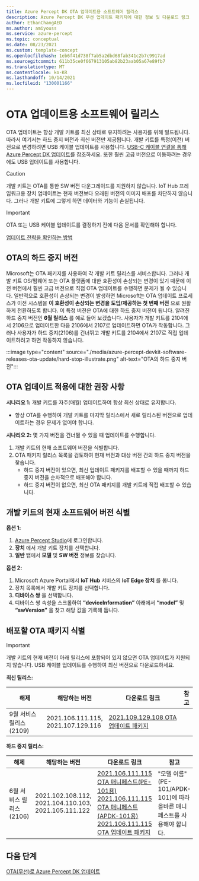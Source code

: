 ```yaml
---
title: Azure Percept DK OTA 업데이트용 소프트웨어 릴리스
description: Azure Percept DK 무선 업데이트 패키지에 대한 정보 및 다운로드 링크
author: EthanChangAED
ms.author: amiyouss
ms.service: azure-percept
ms.topic: conceptual
ms.date: 08/23/2021
ms.custom: template-concept
ms.openlocfilehash: 1eb6f41d738f7ab5a2dbd68fab341c2b7c9917ad
ms.sourcegitcommit: 611b35ce0f667913105ab82b23aab05a67e89fb7
ms.translationtype: MT
ms.contentlocale: ko-KR
ms.lasthandoff: 10/14/2021
ms.locfileid: "130001166"
---
```

# <a name="software-releases-for-ota-updates"></a>OTA 업데이트용 소프트웨어 릴리스

OTA 업데이트는 항상 개발 키트를 최신 상태로 유지하려는 사용자를 위해 빌드됩니다. 따라서 여기서는 하드 중지 버전과 최신 버전만 제공됩니다. 개발 키트를 특정(이전) 버전으로 변경하려면 USB 케이블 업데이트를 사용합니다. [USB-C 케이블 연결을 통해 Azure Percept DK 업데이트](./how-to-update-via-usb.md)를 참조하세요. 또한 훨씬 고급 버전으로 이동하려는 경우에도 USB 업데이트를 사용합니다.

>[!CAUTION]
>개발 키트는 OTA를 통한 SW 버전 다운그레이드를 지원하지 않습니다. IoT Hub 프레임워크용 장치 업데이트는 현재 버전보다 오래된 버전의 이미지 배포를 차단하지 않습니다. 그러나 개발 키트에 그렇게 하면 데이터와 기능이 손실됩니다.

>[!IMPORTANT]
>OTA 또는 USB 케이블 업데이트를 결정하기 전에 다음 문서를 확인해야 합니다.
>
>[업데이트 전략을 확인하는 방법](./how-to-determine-your-update-strategy.md)

## <a name="hard-stop-version-of-ota"></a>OTA의 하드 중지 버전

Microsoft는 OTA 패키지를 사용하여 각 개발 키트 릴리스를 서비스합니다. 그러나 개발 키트 OS/펌웨어 또는 OTA 플랫폼에 대한 호환성이 손상되는 변경이 있기 때문에 이전 버전에서 훨씬 고급 버전으로 직접 OTA 업데이트를 수행하면 문제가 될 수 있습니다. 일반적으로 호환성이 손상되는 변경이 발생하면 Microsoft는 OTA 업데이트 프로세스가 이전 시스템을 **이 호환성이 손상되는 변경을 도입/제공하는 첫 번째 버전** 으로 원활하게 전환하도록 합니다. 이 특정 버전은 OTA에 대한 하드 중지 버전이 됩니다. 알려진 하드 중지 버전인 **6월 릴리스** 를 예로 들어 보겠습니다. 사용자가 개발 키트를 2104에서 2106으로 업데이트한 다음 2106에서 2107로 업데이트하면 OTA가 작동합니다. 그러나 사용자가 하드 중지(2106)를 건너뛰고 개발 키트를 2104에서 2107로 직접 업데이트하려고 하면 작동하지 않습니다.

:::image type="content" source="./media/azure-percept-devkit-software-releases-ota-update/hard-stop-illustrate.png" alt-text="OTA의 하드 중지 버전":::

## <a name="recommendations-for-applying-the-ota-update"></a>OTA 업데이트 적용에 대한 권장 사항

**시나리오 1:** 개발 키트를 자주(매월) 업데이트하여 항상 최신 상태로 유지합니다.

- 항상 OTA를 수행하여 개발 키트를 마지막 릴리스에서 새로 릴리스된 버전으로 업데이트하는 경우 문제가 없어야 합니다.

**시나리오 2:** 몇 가지 버전을 건너뛸 수 있을 때 업데이트를 수행합니다.

1. 개발 키트의 현재 소프트웨어 버전을 식별합니다.
1. OTA 패키지 릴리스 목록을 검토하여 현재 버전과 대상 버전 간의 하드 중지 버전을 찾습니다.
    - 하드 중지 버전이 있으면, 최신 업데이트 패키지를 배포할 수 있을 때까지 하드 중지 버전을 순차적으로 배포해야 합니다.
    - 하드 중지 버전이 없으면, 최신 OTA 패키지를 개발 키트에 직접 배포할 수 있습니다.

## <a name="identify-the-current-software-version-of-dev-kit"></a>개발 키트의 현재 소프트웨어 버전 식별

**옵션 1:**

1. [Azure Percept Studio](./overview-azure-percept-studio.md)에 로그인합니다.
1. **장치** 에서 개발 키트 장치를 선택합니다.
1. **일반** 탭에서 **모델** 및 **SW 버전** 정보를 찾습니다.

**옵션 2:**

1. Microsoft Azure Portal에서 **IoT Hub** 서비스의 **IoT Edge 장치** 를 봅니다.
1. 장치 목록에서 개발 키트 장치를 선택합니다.
1. **디바이스 쌍** 을 선택합니다.
1. 디바이스 쌍 속성을 스크롤하여 **“deviceInformation”** 아래에서 **“model”** 및 **“swVersion”** 을 찾고 해당 값을 기록해 둡니다.

## <a name="identify-the-ota-packages-to-be-deployed"></a>배포할 OTA 패키지 식별

>[!IMPORTANT]
>개발 키트의 현재 버전이 아래 릴리스에 포함되어 있지 않으면 OTA 업데이트가 지원되지 않습니다. USB 케이블 업데이트를 수행하여 최신 버전으로 다운로드하세요.

**최신 릴리스:**

|해제|해당하는 버전|다운로드 링크|참고|
|---|---|---|---|
|9월 서비스 릴리스(2109)|2021.106.111.115,<br>2021.107.129.116|[2021.109.129.108 OTA 업데이트 패키지](https://go.microsoft.com/fwlink/?linkid=2174634)||

**하드 중지 릴리스:**

|해제|해당하는 버전|다운로드 링크|참고|
|---|---|---|---|
|6월 서비스 릴리스(2106)|2021.102.108.112, 2021.104.110.103, 2021.105.111.122 |[2021.106.111.115 OTA 매니페스트(PE-101용)](https://download.microsoft.com/download/d/f/0/df0f17dc-d2fb-42ff-aaa5-98edf4d6d1e8/aduimportmanifest_PE-101_2021.106.111.115_v3.json)<br>[2021.106.111.115 OTA 매니페스트(APDK-101용)](https://download.microsoft.com/download/d/f/0/df0f17dc-d2fb-42ff-aaa5-98edf4d6d1e8/aduimportmanifest_Azure-Percept-DK_2021.106.111.115_v3.json) <br>[2021.106.111.115 OTA 업데이트 패키지](https://download.microsoft.com/download/d/f/0/df0f17dc-d2fb-42ff-aaa5-98edf4d6d1e8/Microsoft-Azure-Percept-DK-2021.106.111.115.swu) |"모델 이름"(PE-101/APDK-101)에 따라 올바른 매니페스트를 사용해야 합니다.|

## <a name="next-steps"></a>다음 단계

[OTA(무선)로 Azure Percept DK 업데이트](./how-to-update-over-the-air.md)

